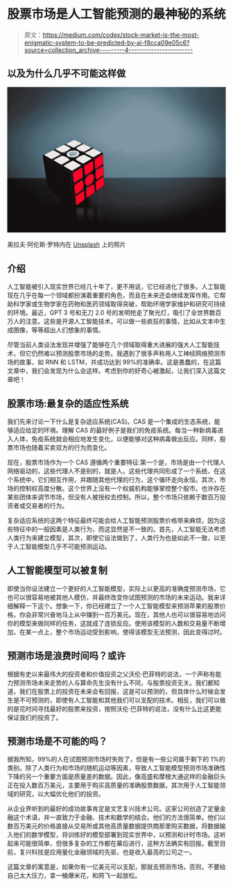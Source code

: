 # 股票市场是人工智能预测的最神秘的系统

> 原文：<https://medium.com/codex/stock-market-is-the-most-enigmatic-system-to-be-predicted-by-ai-f8cca09e05c6?source=collection_archive---------4----------------------->

## 以及为什么几乎不可能这样做

![](img/3ea4dbd707c9e67c09c3442f7f6b13ef.png)

奥拉夫·阿伦斯·罗特内在 [Unsplash](https://unsplash.com?utm_source=medium&utm_medium=referral) 上的照片

## 介绍

人工智能被引入现实世界已经几十年了，更不用说，它已经进化了很多。人工智能现在几乎在每一个领域都扮演着重要的角色，而且在未来还会继续发挥作用。它帮助科学家或生物学家在药物和医药领域取得突破，帮助环境学家维护和研究可持续的环境。最近，GPT 3 号和无刀 2.0 号的发明抢走了聚光灯，吸引了全世界数百万人的注意。这些是开源人工智能技术，可以做一些疯狂的事情，比如从文本中生成图像，等等超出人们想象的事情。

尽管当前人类设法发现并增强了能够在几个领域取得重大进展的强大人工智能技术，但它仍然难以预测股票市场的走势。我遇到了很多声称用人工神经网络预测市场的故事，如 RNN 和 LSTM，并成功达到 99%的准确率。这是愚蠢的，在这篇文章中，我们会发现为什么会这样。考虑到你的好奇心被激起，让我们深入这篇文章吧！

## 股票市场:最复杂的适应性系统

我们先来讨论一下什么是复杂适应系统(CAS)。CAS 是一个集成的生态系统，能够适应给定的环境。理解 CAS 的最好例子是我们的免疫系统。每当一种新病毒进入人体，免疫系统就会相应地发生变化，以便能够对这种病毒做出反应。同样，股票市场也随着买卖双方的行为而变化。

现在，股票市场作为一个 CAS 遵循两个重要特征:第一个是，市场是由一个代理人网络驱动的，这些代理人不是别的，就是人。这些代理共同形成了一个系统，在这个系统中，它们相互作用，并跟随其他代理的行为，这个循环走向永恒。其次，市场的控制权高度分散。这个世界上没有一个权威机构能够掌控整个股市。也许存在某些团体来调节市场，但没有人被授权去控制。所以，整个市场只依赖于数百万投资者或交易者的行为。

复杂适应系统的这两个特征最终可能会给人工智能预测股票价格带来麻烦，因为这些特征中的一般因素是人类行为，而这显然是不一致的。首先，人工智能无法考虑人类行为来建立模型，其次，即使它设法做到了，人类行为也是如此不一致，以至于人工智能模型几乎不可能预测运动。

## 人工智能模型可以被复制

即使当你设法建立一个更好的人工智能模型，实际上以更高的准确度预测市场，它也可以很容易地被其他人模仿，并最终改变你试图预测的市场的未来运动。我来详细解释一下这个。想象一下，你已经建立了一个人工智能模型来预测苹果的股票价格，你会非常兴奋地马上从中赚到一百万美元。现在，其他人也可以很容易地访问你的模型来做同样的任务，这就成了连锁反应。使用该模型的人数和交易量不断增加，在某一点上，整个市场运动受到影响，使得该模型无法预测，因此变得过时。

## 预测市场是浪费时间吗？或许

根据有史以来最伟大的投资者和价值投资之父沃伦·巴菲特的说法，一个声称有能力预测市场未来走势的人与算命先生没有什么不同，与股票投资无关。我们都知道，我们在股票上的投资在未来会有回报，这是可以预测的，但具体什么时候会发生是不可预测的，即使有人工智能和其他我们可以支配的技术。相反，我们可以做的是花时间寻找最好的股票来投资，按照沃伦·巴菲特的说法，没有什么比这更能保证我们的投资了。

## 预测市场是不可能的吗？

据我所知，99%的人在试图预测市场时失败了，但是有一些公司属于剩下的 1%的类别。除了人类行为和市场的随机运动等因素，导致人工智能模型预测市场准确性下降的另一个重要方面是质量差的数据。因此，像高盛和摩根大通这样的金融巨头正在投入数百万美元，主要用于购买高质量的准确股票数据，其次用于人工智能领域的研究，以大幅优化他们的投资。

从企业界听到的最好的成功故事肯定是文艺复兴技术公司。这家公司创造了定量金融这个术语，并一直致力于金融、技术和数学的结合。他们的方法很简单。他们以数百万美元的价格直接从交易所或其他高质量数据提供商那里购买数据，将数据输入他们的数学模型，将训练好的模型部署到现实世界中，以预测和计时市场。这听起来可能很简单，但很多复杂的工作都在幕后进行，这种方法确实有回报。截至目前，复兴科技是应用量化金融领域的先驱，也是收入最高的公司之一。

这篇文章的寓意是，如果你有一亿美元可以支配，那就去预测市场，否则，不要给自己太大压力，拿一桶爆米花，和网飞一起放松。